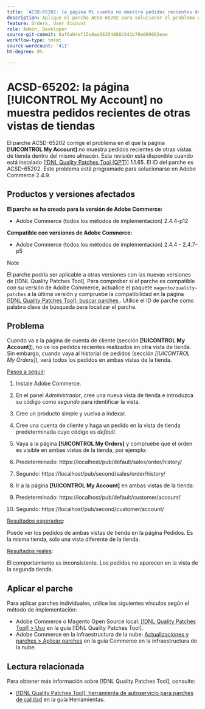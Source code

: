 ```yaml
---
title: 'ACSD-65202: la página Mi cuenta no muestra pedidos recientes de otras vistas de tiendas'
description: Aplique el parche ACSD-65202 para solucionar el problema de Adobe Commerce en el que la página Mi cuenta no muestra pedidos recientes de otras vistas de tienda dentro de la misma tienda.
feature: Orders, User Account
role: Admin, Developer
source-git-commit: 0af6ab4ef15e8aa56354886b341b70a080662eae
workflow-type: tm+mt
source-wordcount: '411'
ht-degree: 0%

---
```



# ACSD-65202: la página [!UICONTROL My Account] no muestra pedidos recientes de otras vistas de tiendas

El parche ACSD-65202 corrige el problema en el que la página **[!UICONTROL My Account]** no muestra pedidos recientes de otras vistas de tienda dentro del mismo almacén. Esta revisión está disponible cuando está instalado [[!DNL Quality Patches Tool (QPT)]](/help/tools/quality-patches-tool/quality-patches-tool-to-self-serve-quality-patches.md) 1.1.65. El ID del parche es ACSD-65202. Este problema está programado para solucionarse en Adobe Commerce 2.4.9.

## Productos y versiones afectados

**El parche se ha creado para la versión de Adobe Commerce:**

* Adobe Commerce (todos los métodos de implementación) 2.4.4-p12

**Compatible con versiones de Adobe Commerce:**

* Adobe Commerce (todos los métodos de implementación) 2.4.4 - 2.4.7-p5

>[!NOTE]
>
>El parche podría ser aplicable a otras versiones con las nuevas versiones de [!DNL Quality Patches Tool]. Para comprobar si el parche es compatible con su versión de Adobe Commerce, actualice el paquete `magento/quality-patches` a la última versión y compruebe la compatibilidad en la página [[!DNL Quality Patches Tool]: buscar parches ](https://experienceleague.adobe.com/tools/commerce-quality-patches/index.html?lang=es). Utilice el ID de parche como palabra clave de búsqueda para localizar el parche.

## Problema

Cuando va a la página de cuenta de cliente (sección **[!UICONTROL My Account]**), no ve los pedidos recientes realizados en otra vista de tienda. Sin embargo, cuando vaya al historial de pedidos (sección *[!UICONTROL My Orders]*), verá todos los pedidos en ambas vistas de la tienda.

<u>Pasos a seguir</u>:

1. Instale Adobe Commerce.
1. En el panel *Administrador*, cree una nueva vista de tienda e introduzca su código como *segundo* para identificar la vista.
1. Cree un producto simple y vuelva a indexar.
1. Cree una cuenta de cliente y haga un pedido en la vista de tienda predeterminada cuyo código es *default*.
1. Vaya a la página **[!UICONTROL My Orders]** y compruebe que el orden es visible en ambas vistas de la tienda, por ejemplo:
1. Predeterminado: https://localhost/pub/default/sales/order/history/
1. Segundo: https://localhost/pub/second/sales/order/history/

1. Ir a la página **[!UICONTROL My Account]** en ambas vistas de la tienda:
1. Predeterminado: https://localhost/pub/default/customer/account/
1. Segundo: https://localhost/pub/second/customer/account/

<u>Resultados esperados</u>:

Puede ver los pedidos de ambas vistas de tienda en la página Pedidos. Es la misma tienda, solo una vista diferente de la tienda.

<u>Resultados reales</u>:

El comportamiento es inconsistente. Los pedidos no aparecen en la vista de la segunda tienda.

## Aplicar el parche

Para aplicar parches individuales, utilice los siguientes vínculos según el método de implementación:

* Adobe Commerce o Magento Open Source local: [[!DNL Quality Patches Tool] > Uso](/help/tools/quality-patches-tool/usage.md) en la guía [!DNL Quality Patches Tool].
* Adobe Commerce en la infraestructura de la nube: [Actualizaciones y parches > Aplicar parches](https://experienceleague.adobe.com/docs/commerce-cloud-service/user-guide/develop/upgrade/apply-patches.html?lang=es) en la guía Commerce en la infraestructura de la nube.

## Lectura relacionada

Para obtener más información sobre [!DNL Quality Patches Tool], consulte:

* [[!DNL Quality Patches Tool]: herramienta de autoservicio para parches de calidad](/help/tools/quality-patches-tool/quality-patches-tool-to-self-serve-quality-patches.md) en la guía Herramientas.
